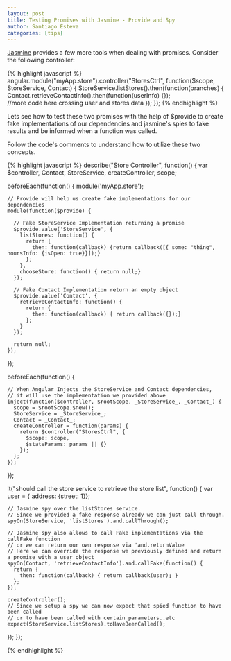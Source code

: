 ```yaml
---
layout: post
title: Testing Promises with Jasmine - Provide and Spy
author: Santiago Esteva
categories: [tips]
---
```


[Jasmine][1] provides a few more tools when dealing with promises. Consider the following controller: 

{% highlight javascript %}
angular.module("myApp.store").controller("StoresCtrl", function($scope, StoreService, Contact) {
  StoreService.listStores().then(function(branches) {
    Contact.retrieveContactInfo().then(function(userInfo) {});  
        //more code here crossing user and stores data
  });
});
{% endhighlight %}

Lets see how to test these two promises with the help of $provide to create fake implementations of our 
dependencies and jasmine's spies to fake results and be informed when a function was called.

Follow the code's comments to understand how to utilize these two concepts.


{% highlight javascript %}
describe("Store Controller", function() {
  var $controller, Contact, StoreService, createController, scope;
  
  beforeEach(function() {
    module('myApp.store');
    
    // Provide will help us create fake implementations for our dependencies
    module(function($provide) {
    
      // Fake StoreService Implementation returning a promise
      $provide.value('StoreService', {
        listStores: function() {
          return { 
            then: function(callback) {return callback([{ some: "thing", hoursInfo: {isOpen: true}}]);}
          };
        },
        chooseStore: function() { return null;}
      });
      
      // Fake Contact Implementation return an empty object 
      $provide.value('Contact', {
        retrieveContactInfo: function() {
          return {
            then: function(callback) { return callback({});}
          };
        }
      });
      
      return null;
    });
  });
  
  beforeEach(function() {
  
    // When Angular Injects the StoreService and Contact dependencies, 
    // it will use the implementation we provided above
    inject(function($controller, $rootScope, _StoreService_, _Contact_) {
      scope = $rootScope.$new();
      StoreService = _StoreService_;
      Contact = _Contact_;
      createController = function(params) {
        return $controller("StoresCtrl", {
          $scope: scope,
          $stateParams: params || {}
        });
      };
    });
  });
  
  it("should call the store service to retrieve the store list", function() {
    var user = { address: {street: 1}};
    
    // Jasmine spy over the listStores service. 
    // Since we provided a fake response already we can just call through. 
    spyOn(StoreService, 'listStores').and.callThrough();
    
    // Jasmine spy also allows to call Fake implementations via the callFake function 
    // or we can return our own response via 'and.returnValue
    // Here we can override the response we previously defined and return a promise with a user object
    spyOn(Contact, 'retrieveContactInfo').and.callFake(function() {
      return {
        then: function(callback) { return callback(user); }
      };
    });
    
    createController();
    // Since we setup a spy we can now expect that spied function to have been called 
    // or to have been called with certain parameters..etc
    expect(StoreService.listStores).toHaveBeenCalled();
  });
});

{% endhighlight %}

[1]: http://jasmine.github.io/